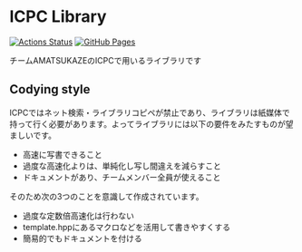 # ICPC Library
[![Actions Status](https://github.com/ebi-fly13/icpc_library/workflows/verify/badge.svg)](https://github.com/ebi-fly13/icpc_library/actions)
[![GitHub Pages](https://img.shields.io/static/v1?label=GitHub+Pages&message=+&color=brightgreen&logo=github)](https://ebi-fly13.github.io/icpc_library/)

チームAMATSUKAZEのICPCで用いるライブラリです

## Codying style

ICPCではネット検索・ライブラリコピペが禁止であり、ライブラリは紙媒体で持って行く必要があります。よってライブラリには以下の要件をみたすものが望ましいです。

- 高速に写書できること
- 過度な高速化よりは、単純化し写し間違えを減らすこと
- ドキュメントがあり、チームメンバー全員が使えること

そのため次の3つのことを意識して作成されています。

- 過度な定数倍高速化は行わない
- template.hppにあるマクロなどを活用して書きやすくする
- 簡易的でもドキュメントを付ける

